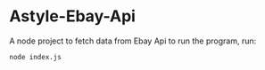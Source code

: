 # Astyle-Ebay-Api
A node project to fetch data from Ebay Api
to run the program, run:
```
node index.js
```

